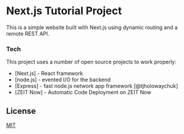 # Next.js Tutorial Project
This is a simple website built with Next.js using dynamic routing and a remote REST API.

### Tech

This project uses a number of open source projects to work properly:

* [Next.js] - React framework
* [node.js] - evented I/O for the backend
* [Express] - fast node.js network app framework [@tjholowaychuk]
* [ZEIT Now] - Automatic Code Deployment on ZEIT Now

License
----
[MIT](./LICENSE.md)
